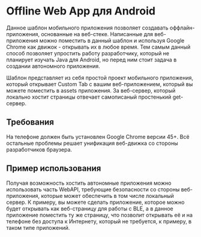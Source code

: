 # Offline Web App для Android
Данное шаблон мобильного приложения позволяет создавать оффлайн-приложения, основанные на веб-стеке. Написанные для веб-приложения можно поместить в данный шаблон и используя Google Chrome как движок - открывать их в любое время. Тем самым данный способ позволяет упростить работу разработчику, который не планирует изучать Java для Android, но перед ним стоит задача в создании автономного приложения.

Шаблон представляет из себя простой проект мобильного приложения, который открывает Custom Tab с вашим веб-приложением, который вы можете поместить в assets приложения. За веб-сервер, который локально хостит страницы отвечает самописаный простенький get-сервер.
## Требования
На телефоне должен быть установлен Google Chrome версии 45+. Всё остальные проблемы решает унификация веб-движка со стороны разработчиков браузера.
## Пример использования
Получая возможность хостить автономные приложения можно использовать часть WebAPI, требующие безопасности со стороны веб-приложения, которые может обеспечить в том числе локальный сервер. К примеру, вы можете сделать приложение, которое можно будет открывать как веб-страницу для работы с BLE, а в данное приложение поместить ту же страницу, что позволит открывать её и на телефоне без доступа к Интернету, который не требуется, к примеру, в таком типе приложений.
